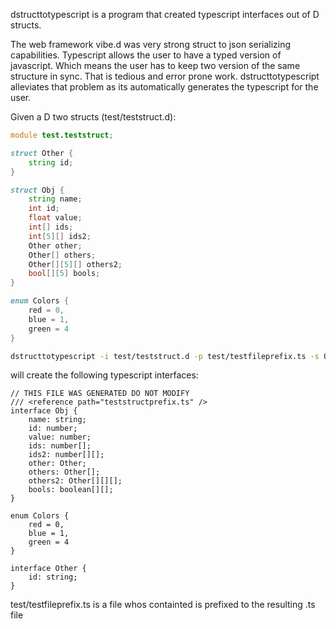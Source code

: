 dstructtotypescript is a program that created typescript interfaces out of D
structs.

The web framework vibe.d was very strong struct to json serializing
capabilities. Typescript allows the user to have a typed version of
javascript. Which means the user has to keep two version of the same structure
in sync. That is tedious and error prone work. dstructtotypescript alleviates
that problem as its automatically generates the typescript for the user.

Given a D two structs (test/teststruct.d):
```D
module test.teststruct;

struct Other {
	string id;
}

struct Obj {
	string name;
	int id;
	float value;
	int[] ids;
	int[5][] ids2;
	Other other;
	Other[] others;
	Other[][5][] others2;
	bool[][5] bools;
}

enum Colors {
	red = 0,
	blue = 1,
	green = 4
}
```

```bash
dstructtotypescript -i test/teststruct.d -p test/testfileprefix.ts -s Obj -s Colors -s Other -d
```
will create the following typescript interfaces:
```
// THIS FILE WAS GENERATED DO NOT MODIFY
/// <reference path="teststructprefix.ts" />
interface Obj {
	name: string;
	id: number;
	value: number;
	ids: number[];
	ids2: number[][];
	other: Other;
	others: Other[];
	others2: Other[][][];
	bools: boolean[][];
}

enum Colors {
	red = 0,
	blue = 1,
	green = 4
}

interface Other {
	id: string;
}
```

test/testfileprefix.ts is a file whos containted is prefixed to the resulting
.ts file
